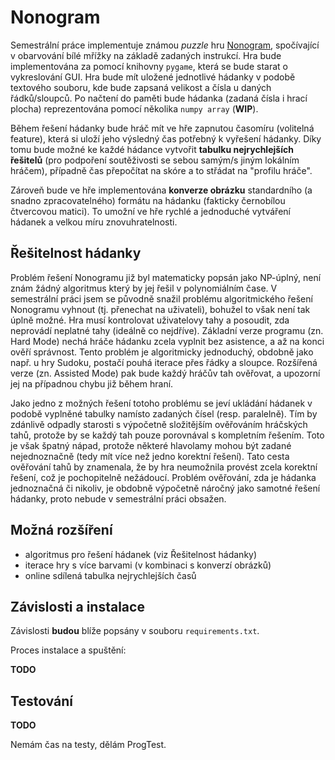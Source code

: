 # Nonogram

Semestrální práce implementuje známou *puzzle* hru [Nonogram](https://en.wikipedia.org/wiki/Nonogram), spočívající v obarvování bílé mřížky na základě zadaných instrukcí. Hra bude implementována za pomocí knihovny `pygame`, která se bude starat o vykreslování GUI. Hra bude mít uložené jednotlivé hádanky v podobě textového souboru, kde bude zapsaná velikost a čísla u daných řádků/sloupců. Po načtení do paměti bude hádanka (zadaná čísla i hrací plocha) reprezentována pomocí několika `numpy array` (**WIP**).

Během řešení hádanky bude hráč mít ve hře zapnutou časomíru (volitelná feature), která si uloží jeho výsledný čas potřebný k vyřešení hádanky. Díky tomu bude možné ke každé hádance vytvořit **tabulku nejrychlejších řešitelů** (pro podpoření soutěživosti se sebou samým/s jiným lokálním hráčem), případně čas přepočítat na skóre a to střádat na "profilu hráče".

Zároveň bude ve hře implementována **konverze obrázku** standardního (a snadno zpracovatelného) formátu na hádanku (fakticky černobílou čtvercovou matici). To umožní ve hře rychlé a jednoduché vytváření hádanek a velkou míru znovuhratelnosti.

## Řešitelnost hádanky

Problém řešení Nonogramu již byl matematicky popsán jako NP-úplný, není znám žádný algoritmus který by jej řešil v polynomiálním čase. V semestrální práci jsem se původně snažil problému algoritmického řešení Nonogramu vyhnout (tj. přenechat na uživateli), bohužel to však není tak úplně možné. Hra musí kontrolovat uživatelovy tahy a posoudit, zda neprovádí neplatné tahy (ideálně co nejdříve). Základní verze programu (zn. Hard Mode) nechá hráče hádanku zcela vyplnit bez asistence, a až na konci ověří správnost. Tento problém je algoritmicky jednoduchý, obdobně jako např. u hry Sudoku, postačí pouhá iterace přes řádky a sloupce. Rozšířená verze (zn. Assisted Mode) pak bude každý hráčův tah ověřovat, a upozorní jej na případnou chybu již během hraní.

Jako jedno z možných řešení totoho problému se jeví ukládání hádanek v podobě vyplněné tabulky namísto zadaných čísel (resp. paralelně). Tím by zdánlivě odpadly starosti s výpočetně složitějším ověřováním hráčských tahů, protože by se každý tah pouze porovnával s kompletním řešením. Toto je však špatný nápad, protože některé hlavolamy mohou být zadané nejednoznačně (tedy mít více než jedno korektní řešení). Tato cesta ověřování tahů by znamenala, že by hra neumožnila provést zcela korektní řešení, což je pochopitelně nežádoucí. Problém ověřování, zda je hádanka jednoznačná či nikoliv, je obdobně výpočetně náročný jako samotné řešení hádanky, proto nebude v semestrální práci obsažen.

## Možná rozšíření

- algoritmus pro řešení hádanek (viz Řešitelnost hádanky)
- iterace hry s více barvami (v kombinaci s konverzí obrázků)
- online sdílená tabulka nejrychlejších časů

## Závislosti a instalace

Závislosti **budou** blíže popsány v souboru `requirements.txt`.

Proces instalace a spuštění:

**TODO**

## Testování

**TODO**

Nemám čas na testy, dělám ProgTest.
